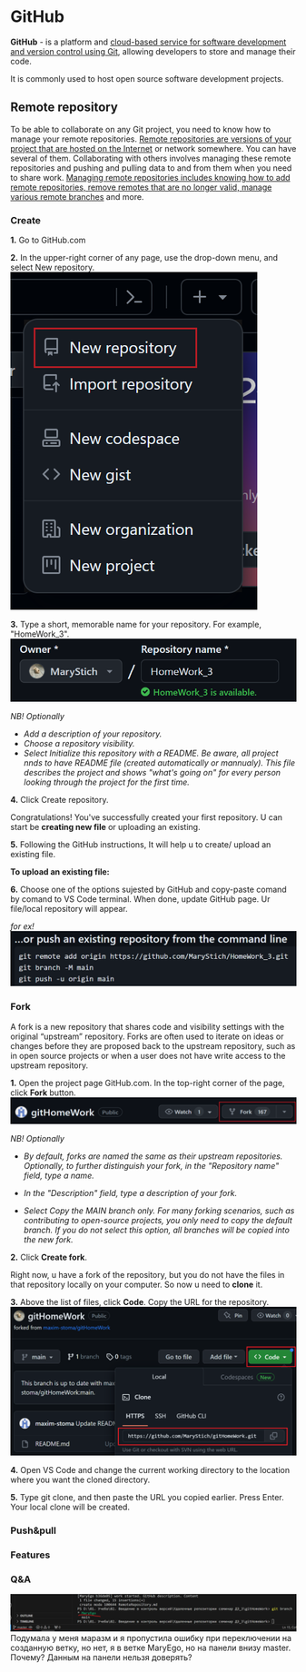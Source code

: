 # GitHub

**GitHub** - is a platform and <u>cloud-based service for software development and version control using Git</u>, allowing developers to store and manage their code.

It is commonly used to host open source software development projects.

## Remote repository

To be able to collaborate on any Git project, you need to know how to manage your remote repositories. <u>Remote repositories are versions of your project that are hosted on the Internet</u> or network somewhere. You can have several of them.  Collaborating with others involves managing these remote repositories and pushing and pulling data to and from them when you need to share work. <u>Managing remote repositories includes knowing how to add remote repositories, remove remotes that are no longer valid, manage various remote branches</u> and more.

### Create

__1.__ Go to GitHub.com 

__2.__ In the upper-right corner of any page, use the  drop-down menu, and select New repository.
![New_rep](New_rep.png)

__3.__ Type a short, memorable name for your repository. For example, "HomeWork_3".
![Rep_Name](Rep_Name.png)

*NB! Optionally*
* *Add a description of your repository.* 
* *Choose a repository visibility.*
* *Select Initialize this repository with a README. Be aware, all project nnds to have README file (created automatically or mannualy). This file describes the project and shows "what's going on" for every person looking through the project for the first time.*

__4.__ Click Create repository.

Congratulations! You've successfully created your first repository. U can start be **creating new file** or uploading an existing.

__5.__ Following the GitHub instructions, It will help u to create/ upload an existing file.

__To upload an existing file:__

__6.__ Choose one of the options sujested by GitHub and copy-paste comand by comand to VS Code terminal. When done, update GitHub page. Ur file/local repository will appear.

 *for ex!*
 ![Upload_file](Upload_file.png)

### Fork

A fork is a new repository that shares code and visibility settings with the original “upstream” repository. Forks are often used to iterate on ideas or changes before they are proposed back to the upstream repository, such as in open source projects or when a user does not have write access to the upstream repository.

__1.__ Open the project page GitHub.com. In the top-right corner of the page, click **Fork** button.
![Fork](Fork.png)

*NB! Optionally*
* *By default, forks are named the same as their upstream repositories. Optionally, to further distinguish your fork, in the "Repository name" field, type a name.*

* *In the "Description" field, type a description of your fork.*

* *Select Copy the MAIN branch only. 
For many forking scenarios, such as contributing to open-source projects, you only need to copy the default branch. If you do not select this option, all branches will be copied into the new fork.*

__2.__ Click **Create fork**.

Right now, u have a fork of the repository, but you do not have the files in that repository locally on your computer. So now u need to **clone** it.

__3.__ Above the list of files, click **Code**. Copy the URL for the repository.
![Code](Code.png)

__4.__ Open VS Code and change the current working directory to the location where you want the cloned directory.

__5.__ Type git clone, and then paste the URL you copied earlier. Press Enter. Your local clone will be created.

### Push&pull

### Features

### Q&A
![branch](branch.png)
Подумала у меня маразм и я пропустила ошибку при переключении на созданную ветку, но нет, я в ветке MaryEgo, но на панели внизу master. Почему? Данным на панели нельзя  доверять?